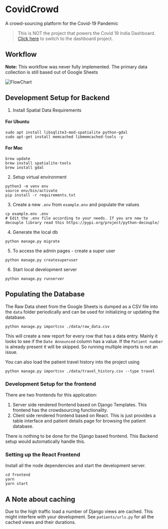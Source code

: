 # CovidCrowd

A crowd-sourcing platform for the Covid-19 Pandemic

> This is NOT the project that powers the Covid 19 India Dashboard. [Click here](https://github.com/covid19india/covid19india-react) to switch to the dashboard project.

## Workflow

**Note:** This workflow was never fully implemented. The primary data collection is still based out of Google Sheets

![FlowChart](https://github.com/tecoholic/CovidCrowd/raw/master/docs/CovidCrowd-Workflow.png)


## Development Setup for Backend

1. Install Spatial Data Requirements

#### For Ubuntu

```shell script
sudo apt install libsqlite3-mod-spatialite python-gdal
sudo apt-get install memcached libmemcached-tools -y
```
#### For Mac

```shell script
brew update
brew install spatialite-tools
brew install gdal
```

2. Setup virtual environment

```shell script
python3 -m venv env
source env/bin/activate
pip install -r requirements.txt
```

3. Create a new `.env` from `example.env` and populate the values

```shell script
cp example.env .env
# Edit the .env file according to your needs. If you are new to decouple library read this https://pypi.org/project/python-decouple/
```

4. Generate the local db

```shell script
python manage.py migrate
```

5. To access the admin pages - create a super user

```shell script
python manage.py createsuperuser
```

6. Start local development server

```shell script
python manage.py runserver
```

## Populating the Database

The Raw Data sheet from the Google Sheets is dumped as a CSV file into the `data`
folder periodically and can be used for initializing or updating the database.

```shell script
python manage.py importcsv ./data/raw_data.csv
```

This will create a new report for every row that has a data entry. Mainly it looks
to see if the `Date Announced` column has a value. If the `Patient number` is
already present it will be skipped. So running multiple imports is not an issue.

You can also load the patient travel history into the project using

```shell script
python manage.py importcsv ./data/travel_history.csv --type travel
``` 

### Development Setup for the frontend

There are two frontends for this application:

1. Server side rendered frontend based on Django Templates. This frontend has the crowdsourcing functionality.
2. Client side rendered frontend based on React. This is just provides a table interface and patient details page for browsing the patient database.

There is nothing to be done for the Django based frontend. This Backend setup would automatically handle this.

### Setting up the React Frontend

Install all the node dependencies and start the development server.

```shell script
cd frontend
yarn
yarn start
```

## A Note about caching

Due to the high traffic load a number of Django views are cached. This might interfere with your development.
See `patients/urls.py` for all the cached views and their durations.

